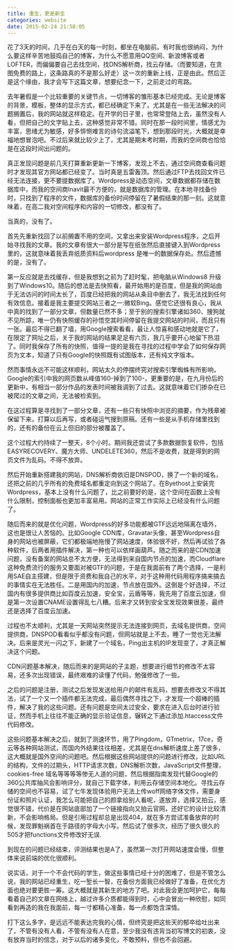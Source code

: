 ```yaml
---
title: 重生，更是新生
categories: website
date: 2015-02-24 21:58:05
---
```


花了3天的时间，几乎在白天的每一时刻，都坐在电脑前。有时我也很纳闷，为什么要这样辛苦地鼓捣自己的博客，为什么不愿意用QQ空间、新浪博客或者LOFTER，而偏偏要自己去找空间，找DNS解析商，找云存储。（而要知道，在贪图免费的路上，这条路真的不是那么好走）这一次的重新上线，正是由此。然后正是这个缘由，我才会写下这篇文章，想要纪念一下，之前走过的弯路。

去年暑假是一个比较重要的关键节点，一切博客的雏形基本已经完成。无论是博客的背景，模板，整体的显示方式，都已经确定下来了。尤其是在一些无法解决的问题搁置后，我的网站就这样稳定。在开学的日子里，也常常登陆上去，虽然没有人看，但把自己的文字贴上去，这种感觉非常不错。同时在那一段时间里，情感尤为丰富，思绪尤为敏感，好多悱恻难言的诗句流溢笔下，想到那段时光，大概就是幸福地想冒泡吧。不过后来就比较少上了，尤其是期末考时期，而我的空间商也恰恰是在这段时间出问题的。

真正发现问题是前几天打算重新更新一下博客，发现上不去，通过空间商查看问题时才发现其官方网站都已经变了。当时真是五雷轰顶。然后通过FTP去找回文件已经无法连接，更不要提数据库了。Wordpress是动态空间，文章数据都存储在数据库中，而我的空间商Inavit最不方便的，就是数据库的管理。在本地寻找备份时，只找到了程序的文件，数据库的备份时间停留在了暑假结束的那一刻。这就意味着，在高二我对空间程序和内容的一切修改，都没有了。

当真的，没有了。

首先先重新找回了以前搁置不用的空间，又拿出来安装Wordpress程序，之后开始寻找我的文章。我的文章有很大一部分是写在纸张然后直接键入到Wordpress里的，这就意味着我丢弃纸质资料后wordpress 是唯一的数据保存处。然后遗憾的是，没有了。

第一反应就是去找缓存，但是我想到之前为了赶时髦，把电脑从Windows8 升级到了Windows10。随后的想法是去快照看，最开始用的是百度，但是我的网站由于无法访问的时间太长了，百度已经把我的网站从条目中删去了，我无法找到任何有效信息。接着是我主要提交网站三者之一:微软Bing。感觉它还很有良心，我从中真的找到了一部分文章，但数量已然不多；至于别的搜索引擎诸如360、搜狗就不见所踪，唯一仍有快照缓存的孙悟空其时间停留在我提交网站的时间，而且只有一张。最后不得已翻了墙，用Google搜索看看，最让人惊喜和感动地就是它了，在限定了网址之后，关于我的网站的结果足足有六页，我几乎要开心地留下热泪了。同时我保存了所有的快照，值得一提的是我在寻找的过程中学会了如何保存网页为文本，知道了只有Google的快照既有试图版本，还有纯文字版本。

然而事情永远不可能这样顺利，网站太久的停摆终究对搜索引擎蜘蛛有所影响，Google的索引中我的网页数从峰值160-掉到了100-，更重要的是，在九月份后的更新中，有相当一部分作品的发表时间被我调到了过去。这就意味着它们掺杂在已被爬过的文章之间，无法被检索到。

在这过程算是寻找到了一部分文章，还有一些只有快照中浏览的摘要，作为残章被保留下来，打算以后再写，或者碰运气搜到原稿。还有一些是从手机存储里找到的，还有的备份在云上但旧的部分被覆盖了。

这个过程大约持续了一整天，8个小时。期间我还尝试了多款数据恢复软件，包括EASYRECOVERY、魔方大师、UNDELETE360，然后不是收费，就是得到的网页文件为乱码。不得不放弃。

然后开始重新搭建我的网站，DNS解析商依旧是DNSPOD，换了一个新的域名，还把之前的几乎所有的免费域名都重定向到这个网站了。在Byethost上安装完Wordpress，基本上没有什么问题了，比之前要好的是，这个空间在函数上没有什么限制，控制面板也更加丰富易用。网站的正常工作实际上已经没有什么问题了。

随后而来的就是优化问题，Wordpress的好多功能都被GTF远远地隔离在墙外，这也是很让人苦恼的。比如Google CDN库，Gravatar头像，甚至Wordpress自身的网站也被屏蔽，它们都极端地拖慢了网站速度，体验很不好，然后再试验了各种软件，后两者用插件解决，第一种也可以依样画葫芦。随之而来的是CDN加速问题，没有备案的网站总不太方便，无法得到来自国内节点的加速，而Cloudflare这种免费流行的服务又要面对被GTF的问题，于是在我面前有了两个选择，一是利用SAE自主搭建，但是限于资费和我自己的水平，对于这种用代码用程序搞来搞去的事情实在无法胜任。二是用国内的加速，节点放在国外。这倒是个好选择，不过国内有很多提供商比如百度云加速，安全宝，云盾等等，我先用了百度云加速，但是第一次设置CNAME设置得乱七八糟。后来才又转到安全宝发现效果很差，最终还是选择了百度云加速。

过程也不太顺利，尤其是一天网站突然提示无法连接到网页，去域名提供商，空间提供商，DNSPOD看看似乎都没有问题，但网站就是上不去，睡了一觉也无法解决。后来是灵光一闪之下，新建了一个域名，Ping出主机的IP发现变了，才真正解决这个问题。

CDN问题基本解决，随后而来的是网站的子主题，想要进行细节的修改不太容易，还多次出现错误，最终艰难的读懂了代码，勉强修改了一些。

之后的问题是注册，测试之后发现发送给用户的邮件有乱码，想要去修改又不得其法，试了一个又一个插件都无法完成，最后偶然寻找之下，才发现一个超棒的插件，解决了我的这些问题。还有问题是空间太过安全，要求在进入后台时进行验证，然而手机上往往不能正确的显示验证信息，辗转之下通过添加.htaccess文件代码修改。

这些问题基本解决之后，就到了测速环节，用了Pingdom，GTmetrix，17ce，奇云等各种网站测试，而国内外结果往往相差，尤其是在dns解析速度上差了很多，这大概就是国外空间的问题吧。然后根据这些网站提供的问题进行修改，比如URL的结构，文件的过期头，HTTP请求次数，DNS解析次数，JavaScript文件整理，cookies-free 域名等等等等惨无人道的问题，然后根据指南发现代替Google的360公共库抽风会影响评分，就自己下载字体，利用云存储空间本地化。寻找云存储的空间也不容易，试了七牛发现体验用户无法上传woff网络字体文件，需要身份证和照片认证，我怎么可能把自己的颜拿给别人看呢，遂放弃，选择又拍云，感觉很不错，代价是在网站底部加了一个链接指向又拍云官网，还好它的设计比较清新，不会影响格局。但是引用过程却总是出现404，就在多方尝试准备放弃的时候，发现罪魁祸首在于路径的字母大小写。然后试了很多次，经历了很久很久的505才把functions文件修改好无误.

到现在的问题已经结束，评测结果也是A了，虽然第一次打开网站速度会慢，但整体来说前端的优化很顺利。

说实话，对于一个不会代码的学生，做这些事情已经十分的困难了，但是不管怎么说，我的网站已经重生，吃一堑长一智，在备份方面我已经做好了准备，在优化方面也绝对要更胜一筹。这大概就是其新生的地方了吧。对此我会更加呵护它，每每看着自己的文章在网络上，越过许多介质都能得到时，心中会冒出一种欣慰，如同看到再造的我在我面前，每一寸都精心准备，每一点都饱含深情。

打下这么多字，是远远不能表达完我的心情，但终究是把这些天的郁卒给吐出来了，不管有没有人看，不管有没有人在意，至少我没有违背当初写博文的初衷，没有放弃当时的信念，对于以后的诸多变化，不敢预料，但也不会回避。

